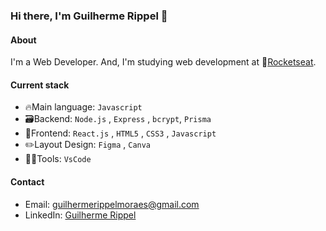 ### Hi there, I'm Guilherme Rippel 👋

#### About
I'm a Web Developer. And, I'm studying web development at 🚀[Rocketseat](https://www.rocketseat.com.br).

#### Current stack
- 🔥Main language: `Javascript`
- 🗃️Backend: `Node.js` , `Express` , `bcrypt`, `Prisma`
- 💄Frontend: `React.js` , `HTML5` , `CSS3` , `Javascript`
- ✏️Layout Design: `Figma` , `Canva`
- 🧑‍💻Tools: `VsCode`

#### Contact
- Email: guilhermerippelmoraes@gmail.com
- LinkedIn: [Guilherme Rippel](www.linkedin.com/in/guilherme-rippel-moraes-1a3571287)
